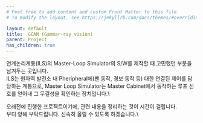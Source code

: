 ```yaml
---
# Feel free to add content and custom Front Matter to this file.
# To modify the layout, see https://jekyllrb.com/docs/themes/#overriding-theme-defaults

layout: default
title:  GCAM (Gammar-ray vision)
parent: Project
has_children: true
---
```

연계논리계통(ILS)의 Master-Loop Simulator의 S/W를 제작할 때 고민했던 부분을 남겨두는 곳입니다.\
ILS는 원자력 발전소 내 Pheripheral에(팬 동작, 경보 동작 등) 대한 연결된 제어를 담당하는 계통으로, Master Loop Simulator는 Master Cabinet에서 동작하는 루프 신호를 얻어내 그 무결성을 확인하는 장치입니다.\


오래전에 진행한 프로젝트이기에, 관련 내용을 정리하는 것이 시간이 걸립니다.\
부디 양해 부탁드립니다. 신속히 올릴 수 있도록 하겠습니다.\